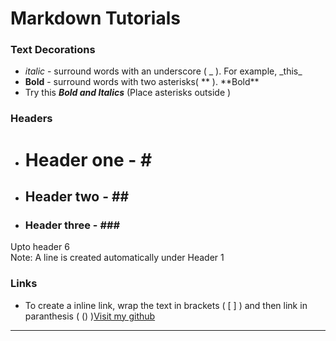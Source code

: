 # Markdown Tutorials
### Text Decorations
- _italic_ - surround words with an underscore ( _ ). For example, \_this\_
- **Bold** - surround words with two asterisks( ** ).  \*\*Bold\*\*
- Try this **_Bold and Italics_** (Place asterisks outside )

### Headers
- # Header one - \#
- ## Header two - \#\#
- ### Header three - \#\#\# <br>
Upto header 6 <br>
Note: A line is created automatically under Header 1

### Links
- To create a inline link, wrap the text in brackets ( [ ] ) and then link in paranthesis ( () )[Visit my github](https://github.com) 
-----------

